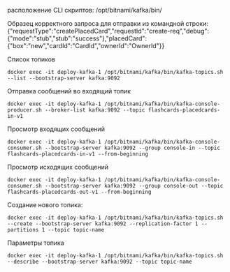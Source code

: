 расположение CLI скриптов: /opt/bitnami/kafka/bin/

Образец корректного запроса для отправки из командной строки:
{"requestType":"createPlacedCard","requestId":"create-req","debug":{"mode":"stub","stub":"success"},"placedCard":{"box":"new","cardId":"CardId","ownerId":"OwnerId"}}

Список топиков
```shell
docker exec -it deploy-kafka-1 /opt/bitnami/kafka/bin/kafka-topics.sh --list --bootstrap-server kafka:9092
```

Отправка сообщений во входящий топик
```shell
docker exec -it deploy-kafka-1 /opt/bitnami/kafka/bin/kafka-console-producer.sh --broker-list kafka:9092 --topic flashcards-placedcards-in-v1
```

Просмотр входящих сообщений
```shell
docker exec -it deploy-kafka-1 /opt/bitnami/kafka/bin/kafka-console-consumer.sh --bootstrap-server kafka:9092 --group console-in --topic flashcards-placedcards-in-v1 --from-beginning
```

Просмотр исходящих сообщений
```shell
docker exec -it deploy-kafka-1 /opt/bitnami/kafka/bin/kafka-console-consumer.sh --bootstrap-server kafka:9092 --group console-out --topic flashcards-placedcards-out-v1 --from-beginning
```

Создание нового топика:
```shell
docker exec -it deploy-kafka-1 /opt/bitnami/kafka/bin/kafka-topics.sh --create --bootstrap-server kafka:9092 --replication-factor 1 --partitions 1 --topic topic-name
```

Параметры топика
```shell
docker exec -it deploy-kafka-1 /opt/bitnami/kafka/bin/kafka-topics.sh --describe --bootstrap-server kafka:9092 --topic topic-name
```
